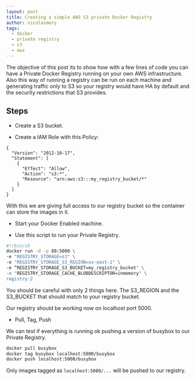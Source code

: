 ```yaml
---
layout: post
title: Creating a simple AWS S3 private Docker Registry
author: nicolasmery
tags:
  - docker
  - private registry
  - s3
  - aws
---
```


The objective of this post its to show how with a few lines of code you can have a Private Docker Registry running on your own AWS infrastructure. Also this way of running a registry can be run on each machine and generating traffic only to S3 so your registry would have HA by default and the security restrictions that S3 provides.

## Steps

- Create a S3 bucket.

- Create a IAM Role with this Policy:

```
{
  "Version": "2012-10-17",
  "Statement": [
    {
      "Effect": "Allow",
      "Action": "s3:*",
      "Resource": "arn:aws:s3:::my_registry_bucket/*"
    }
  ]
}
```

With this we are giving full access to our registry bucket so the container can store the images in it.

- Start your Docker Enabled machine.

- Use this script to run your Private Registry.

```bash
#!/bin/sh
docker run -d -p 80:5000 \
-e "REGISTRY_STORAGE=s3" \
-e "REGISTRY_STORAGE_S3_REGION=us-east-1" \
-e “REGISTRY_STORAGE_S3_BUCKET=my_registry_bucket" \
-e "REGISTRY_STORAGE_CACHE_BLOBDESCRIPTOR=inmemory" \
registry:2
```

You should be careful with only 2 things here. The S3_REGION and the S3_BUCKET that should match to your registry bucket.

Our registry should be working now on localhost port 5000.

- Pull, Tag, Push

We can test if everything is running ok pushing a version of busybox to our Private Registry.

```bash
docker pull busybox
docker tag busybox localhost:5000/busybox
docker push localhost:5000/busybox
```

Only images tagged as `localhost:5000/...` will be pushed to our registry.



